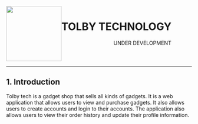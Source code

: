 <div align="center" style='display:inline-flex'>

<img src="https://i.ibb.co/0qfcPnY/tolby.png" width="150" height="150">
<br/>
<div style='text-align:right'>
    <h1><b>TOLBY TECHNOLOGY</b></h1>
    <p style='padding-left:2rem'> UNDER DEVELOPMENT</p>
</div>
</div>

<br/>
<hr>

## 1. Introduction

Tolby tech is a gadget shop that sells all kinds of gadgets. It is a web application that allows users to view and purchase gadgets. It also allows users to create accounts and login to their accounts. The application also allows users to view their order history and update their profile information.
